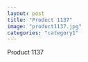 ```yaml
---
layout: post
title: "Product 1137"
image: "product1137.jpg"
categories: "category1"
---
```

Product 1137
